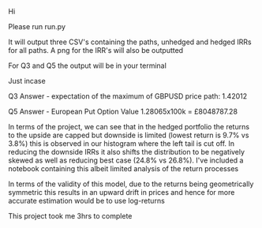 Hi

Please run run.py

It will output three CSV's containing the paths, unhedged and hedged IRRs for all paths. A png for the IRR's will also be outputted

For Q3 and Q5 the output will be in your terminal

Just incase

Q3 Answer - expectation of the maximum of GBPUSD price path: 1.42012

Q5 Answer - European Put Option Value 1.28065x100k = £8048787.28

In terms of the project, we can see that in the hedged portfolio the returns to the upside are capped but downside is limited (lowest return is 9.7% vs 3.8%) this is observed in our histogram where the left tail is cut off. In reducing the downside IRRs it also shifts the distribution to be negatively skewed as well as reducing best case (24.8% vs 26.8%). I've included a notebook containing this albeit limited analysis of the return processes 

In terms of the validity of this model, due to the returns being geometrically symmetric this results in an upward drift in prices and hence for more accurate estimation would be to use log-returns 


This project took me 3hrs to complete
